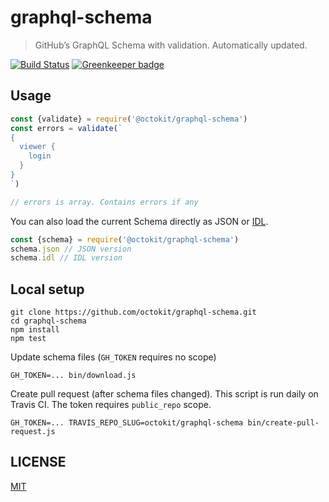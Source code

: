 # graphql-schema

> GitHub’s GraphQL Schema with validation. Automatically updated.

[![Build Status](https://travis-ci.org/octokit/graphql-schema.svg?branch=master)](https://travis-ci.org/octokit/graphql-schema)
[![Greenkeeper badge](https://badges.greenkeeper.io/octokit/graphql-schema.svg)](https://greenkeeper.io/)

## Usage

```js
const {validate} = require('@octokit/graphql-schema')
const errors = validate(`
{
  viewer {
    login
  }
}
`)

// errors is array. Contains errors if any
```

You can also load the current Schema directly as JSON or [IDL](https://en.wikipedia.org/wiki/Interface_description_language).

```js
const {schema} = require('@octokit/graphql-schema')
schema.json // JSON version
schema.idl // IDL version
```

## Local setup

```
git clone https://github.com/octokit/graphql-schema.git
cd graphql-schema
npm install
npm test
```

Update schema files (`GH_TOKEN` requires no scope)

```
GH_TOKEN=... bin/download.js
```

Create pull request (after schema files changed). This script is run daily on Travis CI. The token requires `public_repo` scope.

```
GH_TOKEN=... TRAVIS_REPO_SLUG=octokit/graphql-schema bin/create-pull-request.js
```

## LICENSE

[MIT](LICENSE.md)
